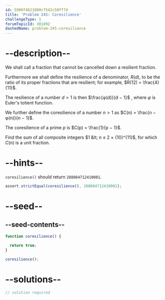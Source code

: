 ```yaml
---
id: 5900f4621000cf542c50ff74
title: 'Problem 245: Coresilience'
challengeType: 1
forumTopicId: 301892
dashedName: problem-245-coresilience
---
```


# --description--

We shall call a fraction that cannot be cancelled down a resilient fraction.

Furthermore we shall define the resilience of a denominator, $R(d)$, to be the ratio of its proper fractions that are resilient; for example, $R(12) = \frac{4}{11}$.

The resilience of a number $d > 1$ is then $\frac{φ(d)}{d − 1}$ , where $φ$ is Euler's totient function.

We further define the coresilience of a number $n > 1$ as $C(n) = \frac{n − φ(n)}{n − 1}$.

The coresilience of a prime $p$ is $C(p) = \frac{1}{p − 1}$.

Find the sum of all composite integers $1 &lt; n ≤ 2 × {10}^{11}$, for which $C(n)$ is a unit fraction.

# --hints--

`coresilience()` should return `288084712410001`.

```js
assert.strictEqual(coresilience(), 288084712410001);
```

# --seed--

## --seed-contents--

```js
function coresilience() {

  return true;
}

coresilience();
```

# --solutions--

```js
// solution required
```
